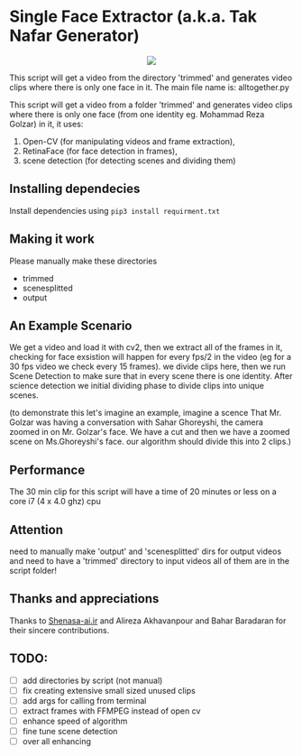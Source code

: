 # Single Face Extractor (a.k.a. Tak Nafar Generator)

<p align="center">
<img src="https://amintaheri23.github.io/img/portfolio/single_face.png">
</p>

This script will get a video from the directory 'trimmed' and generates video clips where there is only one face in it.
The main file name is: alltogether.py 

This script will get a video from a folder 'trimmed' and generates video 
clips where there is only one face (from one identity eg. Mohammad Reza Golzar) in it,
it uses: 

1. Open-CV (for manipulating videos and frame extraction),
2. RetinaFace (for face detection in frames),
3. scene detection (for detecting scenes and dividing them)

## Installing dependecies
Install dependencies using ``` pip3 install requirment.txt ```

## Making it work
Please manually make these directories
- trimmed
- scenesplitted
- output

## An Example Scenario
We get a video and load it with cv2, then we extract all of the frames in it, checking
for face exsistion will happen for every fps/2 in the video (eg for a 30 fps video we check every 15 frames). we divide clips here, then we run Scene Detection to make sure that in every
scene there is one identity.
After science detection we initial dividing phase to divide clips into unique scenes. 

(to demonstrate this let's imagine an example, imagine a scence
That Mr. Golzar was having a conversation with Sahar Ghoreyshi, the camera zoomed in on Mr. Golzar's face.
We have a cut and then we have a zoomed scene on Ms.Ghoreyshi's face. our algorithm should
divide this into 2 clips.)

## Performance
The 30 min clip for this script will have a time of 20 minutes or less on a core i7 (4 x 4.0 ghz) cpu 

## Attention
need to manually make 'output' and 'scenesplitted' dirs for output videos 
and need to have a 'trimmed' directory to input videos
all of them are in the script folder!

## Thanks and appreciations
Thanks to [Shenasa-ai.ir](http://Shenasa-ai.ir) and Alireza Akhavanpour and Bahar Baradaran for their sincere contributions.

## TODO: 
- [ ] add directories by script (not manual)
- [ ] fix creating extensive small sized unused clips
- [ ] add args for calling from terminal
- [ ] extract frames with FFMPEG instead of open cv
- [ ] enhance speed of algorithm
- [ ] fine tune scene detection
- [ ] over all enhancing
